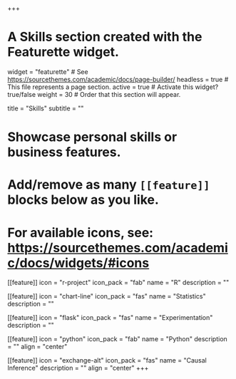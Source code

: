 +++
# A Skills section created with the Featurette widget.
widget = "featurette"  # See https://sourcethemes.com/academic/docs/page-builder/
headless = true  # This file represents a page section.
active = true  # Activate this widget? true/false
weight = 30  # Order that this section will appear.

title = "Skills"
subtitle = ""

# Showcase personal skills or business features.
# 
# Add/remove as many `[[feature]]` blocks below as you like.
# 
# For available icons, see: https://sourcethemes.com/academic/docs/widgets/#icons

[[feature]]
  icon = "r-project"
  icon_pack = "fab"
  name = "R"
  description = ""
  
[[feature]]
  icon = "chart-line"
  icon_pack = "fas"
  name = "Statistics"
  description = ""  
  
[[feature]]
  icon = "flask"
  icon_pack = "fas"
  name = "Experimentation"
  description = ""

[[feature]]
  icon = "python"
  icon_pack = "fab"
  name = "Python"
  description = ""
  align = "center"

[[feature]]
  icon = "exchange-alt"
  icon_pack = "fas"
  name = "Causal Inference"
  description = ""
  align = "center"
+++
